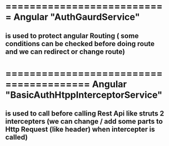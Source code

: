 =========================== 
Angular "AuthGaurdService"
=============================
is used to protect angular Routing ( some conditions can be checked before doing route and we can redirect or change route)
---------------------------------------------------------------------------------------------------------------------------------------
========================================
Angular "BasicAuthHtppInterceptorService"
=========================================
is used to call before calling Rest Api like struts 2 intercepters (we can change / add some parts to Http Request (like header) when intercepter is called)
---------------------------------------------------------------------------------------------------------------------------------------
